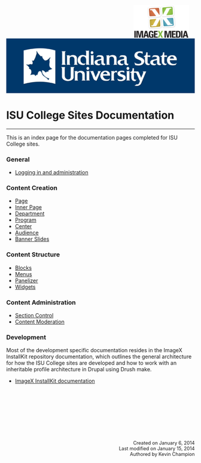 <img class="logo" src="../assets/images/IXM-Transparent-Vertical.jpg" style="float:right; margin:-10px 15px 0 0;" height="90" />
<img class="logo" src="../assets/images/isu_logo.png" alt="Indiana State University logo" />

# ISU College Sites Documentation
***

This is an index page for the documentation pages completed for ISU College sites.

### General

- [Logging in and administration](login_administer.html)

### Content Creation

- [Page](content-page.html)
- [Inner Page](content-inner-page.html)
- [Department](content-department.html)
- [Program](content-program.html)
- [Center](content-center.html)
- [Audience](content-audience.html)
- [Banner Slides](banner_slides.html)

### Content Structure

- [Blocks](blocks.html)
- [Menus](menus.html)
- [Panelizer](panelizer.html)
- [Widgets](widgets.html)

### Content Administration

- [Section Control](section_control.html)
- [Content Moderation](content_moderation.html)


### Development

Most of the development specific documentation resides in the ImageX InstallKit repository documentation, which outlines the general architecture for how the ISU College sites are developed and how to work with an inheritable profile architecture in Drupal using Drush make.

- [ImageX InstallKit documentation](https://github.com/imagex/imagex_installkit/wiki)


<p style="margin-top:150px; text-align:right; font-size:90%;">Created on January 6, 2014<br />
Last modified on January 15, 2014<br />
Authored by Kevin Champion</p>
